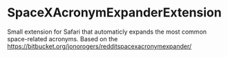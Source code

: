 # SpaceXAcronymExpanderExtension
Small extension for Safari that automaticly expands the most common space-related acronyms. Based on the https://bitbucket.org/jonorogers/redditspacexacronymexpander/
